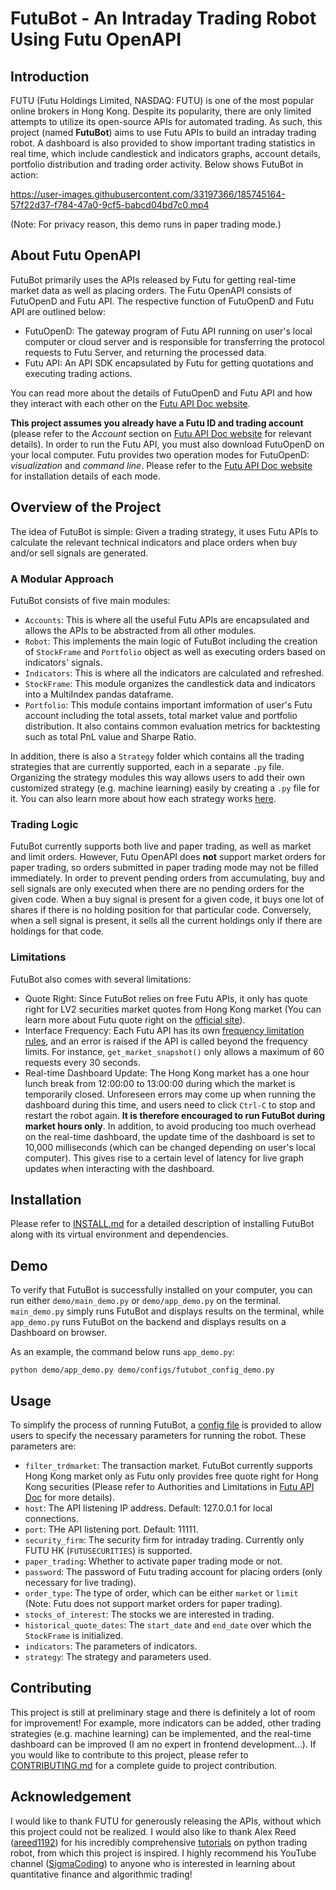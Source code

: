 # FutuBot - An Intraday Trading Robot Using Futu OpenAPI

## Introduction

FUTU (Futu Holdings Limited, NASDAQ: FUTU) is one of the most popular online brokers in Hong Kong. Despite its popularity, there are only limited attempts to utilize its open-source APIs for automated trading. As such, this project (named **FutuBot**) aims to use Futu APIs to build an intraday trading robot. A dashboard is also provided to show important trading statistics in real time, which include candlestick and indicators graphs, account details, portfolio distribution and trading order activity. Below shows FutuBot in action:

https://user-images.githubusercontent.com/33197366/185745164-57f22d37-f784-47a0-9cf5-babcd04bd7c0.mp4

(Note: For privacy reason, this demo runs in paper trading mode.)

## About Futu OpenAPI

FutuBot primarily uses the APIs released by Futu for getting real-time market data as well as placing orders. The Futu OpenAPI consists of FutuOpenD and Futu API. The respective function of FutuOpenD and Futu API are outlined below:

- FutuOpenD: The gateway program of Futu API running on user's local computer or cloud server and is responsible for transferring the protocol requests to Futu Server, and returning the processed data.
- Futu API: An API SDK encapsulated by Futu for getting quotations and executing trading actions.

You can read more about the details of FutuOpenD and Futu API and how they interact with each other on the [Futu API Doc website](https://openapi.futunn.com/futu-api-doc/en/intro/intro.html).

**This project assumes you already have a Futu ID and trading account** (please refer to the _Account_ section on [Futu API Doc website](https://openapi.futunn.com/futu-api-doc/en/intro/intro.html) for relevant details). In order to run the Futu API, you must also download FutuOpenD on your local computer. Futu provides two operation modes for FutuOpenD: _visualization_ and _command line_. Please refer to the [Futu API Doc website](https://openapi.futunn.com/futu-api-doc/en/quick/opend-base.html) for installation details of each mode.

## Overview of the Project

The idea of FutuBot is simple: Given a trading strategy, it uses Futu APIs to calculate the relevant technical indicators and place orders when buy and/or sell signals are generated.

### A Modular Approach

FutuBot consists of five main modules:

- `Accounts`: This is where all the useful Futu APIs are encapsulated and allows the APIs to be abstracted from all other modules.
- `Robot`: This implements the main logic of FutuBot including the creation of `StockFrame` and `Portfolio` object as well as executing orders based on indicators' signals.
- `Indicators`: This is where all the indicators are calculated and refreshed.
- `StockFrame`: This module organizes the candlestick data and indicators into a MultiIndex pandas dataframe.
- `Portfolio`: This module contains important imformation of user's Futu account including the total assets, total market value and portfolio distribution. It also contains common evaluation metrics for backtesting such as total PnL value and Sharpe Ratio.

In addition, there is also a `Strategy` folder which contains all the trading strategies that are currently supported, each in a separate `.py` file. Organizing the strategy modules this way allows users to add their own customized strategy (e.g. machine learning) easily by creating a `.py` file for it. You can also learn more about how each strategy works [here](Strategy/README.md).

### Trading Logic

FutuBot currently supports both live and paper trading, as well as market and limit orders. However, Futu OpenAPI does **not** support market orders for paper trading, so orders submitted in paper trading mode may not be filled immediately. In order to prevent pending orders from accumulating, buy and sell signals are only executed when there are no pending orders for the given code. When a buy signal is present for a given code, it buys one lot of shares if there is no holding position for that particular code. Conversely, when a sell signal is present, it sells all the current holdings only if there are holdings for that code.

### Limitations

FutuBot also comes with several limitations:

- Quote Right: Since FutuBot relies on free Futu APIs, it only has quote right for LV2 securities market quotes from Hong Kong market (You can learn more about Futu quote right on the [official site](https://openapi.futunn.com/futu-api-doc/en/intro/authority.html)).
- Interface Frequency: Each Futu API has its own [frequency limitation rules](https://openapi.futunn.com/futu-api-doc/en/intro/authority.html), and an error is raised if the API is called beyond the frequency limits. For instance, `get_market_snapshot()` only allows a maximum of 60 requests every 30 seconds.
- Real-time Dashboard Update: The Hong Kong market has a one hour lunch break from 12:00:00 to 13:00:00 during which the market is temporarily closed. Unforeseen errors may come up when running the dashboard during this time, and users need to click `Ctrl-C` to stop and restart the robot again. **It is therefore encouraged to run FutuBot during market hours only**. In addition, to avoid producing too much overhead on the real-time dashboard, the update time of the dashboard is set to 10,000 milliseconds (which can be changed depending on user's local computer). This gives rise to a certain level of latency for live graph updates when interacting with the dashboard.

## Installation

Please refer to [INSTALL.md](docs/INSTALL.md) for a detailed description of installing FutuBot along with its virtual environment and dependencies.

## Demo

To verify that FutuBot is successfully installed on your computer, you can run either `demo/main_demo.py` or `demo/app_demo.py` on the terminal. `main_demo.py` simply runs FutuBot and displays results on the terminal, while `app_demo.py` runs FutuBot on the backend and displays results on a Dashboard on browser.

As an example, the command below runs `app_demo.py`:

```shell
python demo/app_demo.py demo/configs/futubot_config_demo.py
```

## Usage

To simplify the process of running FutuBot, a [config file](configs/futubot_config.py) is provided to allow users to specify the necessary parameters for running the robot. These parameters are:

- `filter_trdmarket`: The transaction market. FutuBot currently supports Hong Kong market only as Futu only provides free quote right for Hong Kong securities (Please refer to Authorities and Limitations in [Futu API Doc]() for more details).
- `host`: The API listening IP address. Default: 127.0.0.1 for local connections.
- `port`: THe API listening port. Default: 11111.
- `security_firm`: The security firm for intraday trading. Currently only FUTU HK (`FUTUSECURITIES`) is supported.
- `paper_trading`: Whether to activate paper trading mode or not.
- `password`: The password of Futu trading account for placing orders (only necessary for live trading).
- `order_type`: The type of order, which can be either `market` or `limit` (Note: Futu does not support market orders for paper trading).
- `stocks_of_interest`: The stocks we are interested in trading.
- `historical_quote_dates`: The `start_date` and `end_date` over which the `StockFrame` is initialized.
- `indicators`: The parameters of indicators.
- `strategy`: The strategy and parameters used.

## Contributing

This project is still at preliminary stage and there is definitely a lot of room for improvement! For example, more indicators can be added, other trading strategies (e.g. machine learning) can be implemented, and the real-time dashboard can be improved (I am no expert in frontend development...). If you would like to contribute to this project, please refer to [CONTRIBUTING.md](docs/CONTRIBUTING.md) for a complete guide to project contribution.

## Acknowledgement

I would like to thank FUTU for generously releasing the APIs, without which this project could not be realized. I would also like to thank Alex Reed ([areed1192](https://github.com/areed1192)) for his incredibly comprehensive [tutorials](https://www.youtube.com/watch?v=QAo0x9fE6ck&list=PLcFcktZ0wnNmdgAdv4-Yl_nzS5LiKnhnn) on python trading robot, from which this project is inspired. I highly recommend his YouTube channel ([SigmaCoding](https://www.youtube.com/c/SigmaCoding)) to anyone who is interested in learning about quantitative finance and algorithmic trading!
